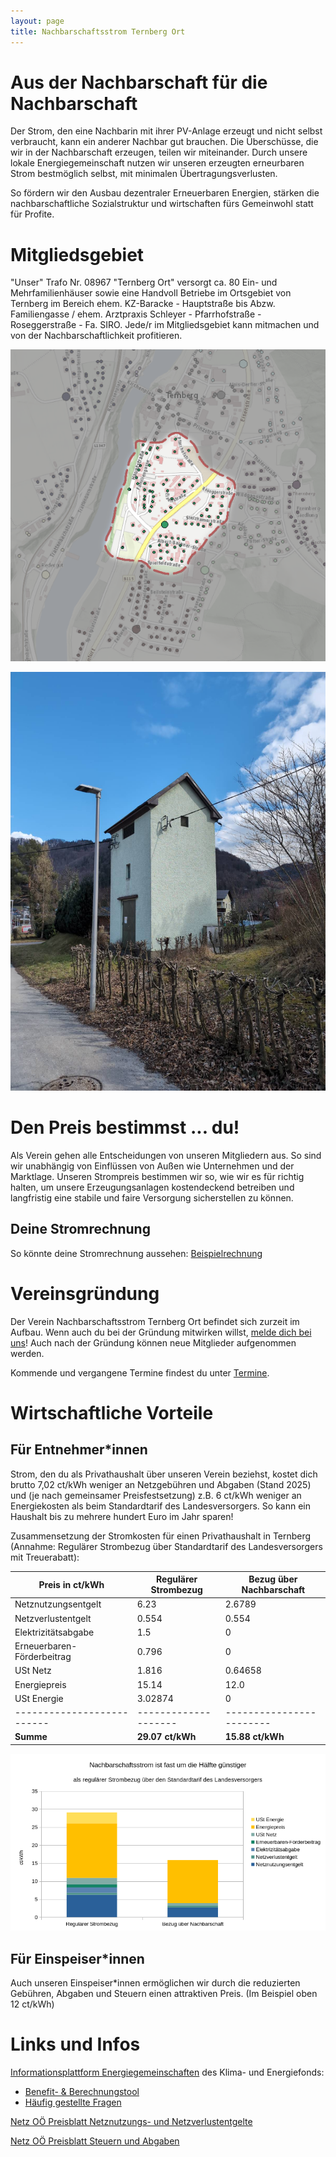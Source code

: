 ```yaml
---
layout: page
title: Nachbarschaftsstrom Ternberg Ort
---
```


# Aus der Nachbarschaft für die Nachbarschaft

Der Strom, den eine Nachbarin mit ihrer PV-Anlage erzeugt und nicht selbst verbraucht, kann ein anderer Nachbar gut brauchen.
Die Überschüsse, die wir in der Nachbarschaft erzeugen, teilen wir miteinander. Durch unsere lokale Energiegemeinschaft nutzen wir unseren erzeugten erneurbaren Strom bestmöglich selbst, mit minimalen Übertragungsverlusten.

So fördern wir den Ausbau dezentraler Erneuerbaren Energien, stärken die nachbarschaftliche Sozialstruktur und wirtschaften fürs Gemeinwohl statt für Profite.

# Mitgliedsgebiet

"Unser" Trafo Nr. 08967 "Ternberg Ort" versorgt ca. 80 Ein- und Mehrfamilienhäuser sowie eine Handvoll Betriebe im Ortsgebiet von Ternberg im Bereich ehem. KZ-Baracke - Hauptstraße bis Abzw. Familiengasse / ehem. Arztpraxis Schleyer - Pfarrhofstraße - Roseggerstraße - Fa. SIRO. Jede/r im Mitgliedsgebiet kann mitmachen und von der Nachbarschaftlichkeit profitieren.

![Kartenansicht von Ternberg mit Hervorhebung des Anschlussgebiets vom Trafo Ternberg Ort](/assets/gebiet.png)

![Foto vom Ortstrafo Nr. 08967 "Ternberg Ort"](/assets/trafo.jpeg)

# Den Preis bestimmst ... du!

Als Verein gehen alle Entscheidungen von unseren Mitgliedern aus. So sind wir unabhängig von Einflüssen von Außen wie Unternehmen und der Marktlage. Unseren Strompreis bestimmen wir so, wie wir es für richtig halten, um unsere Erzeugungsanlagen kostendeckend betreiben und langfristig eine stabile und faire Versorgung sicherstellen zu können.

## Deine Stromrechnung

So könnte deine Stromrechnung aussehen: [Beispielrechnung](beispielrechnung)

# Vereinsgründung

Der Verein Nachbarschaftsstrom Ternberg Ort befindet sich zurzeit im Aufbau. Wenn auch du bei der Gründung mitwirken willst, [melde dich bei uns](kontakt)! Auch nach der Gründung können neue Mitglieder aufgenommen werden.

Kommende und vergangene Termine findest du unter [Termine](termine).

# Wirtschaftliche Vorteile

## Für Entnehmer\*innen

Strom, den du als Privathaushalt über unseren Verein beziehst, kostet dich brutto 7,02 ct/kWh weniger an Netzgebühren und Abgaben (Stand 2025) und (je nach gemeinsamer Preisfestsetzung) z.B. 6 ct/kWh weniger an Energiekosten als beim Standardtarif des Landesversorgers. So kann ein Haushalt bis zu mehrere hundert Euro im Jahr sparen!

Zusammensetzung der Stromkosten für einen Privathaushalt in Ternberg (Annahme: Regulärer Strombezug über Standardtarif des Landesversorgers mit Treuerabatt):

| Preis in ct/kWh            | Regulärer Strombezug | Bezug über Nachbarschaft |
| -------------------------- | -------------------- | ------------------------ |
| Netznutzungsentgelt        | 6.23                 | 2.6789                   |
| Netzverlustentgelt         | 0.554                | 0.554                    |
| Elektrizitätsabgabe        | 1.5                  | 0                        |
| Erneuerbaren-Förderbeitrag | 0.796                | 0                        |
| USt Netz                   | 1.816                | 0.64658                  |
| Energiepreis               | 15.14                | 12.0                     |
| USt Energie                | 3.02874              | 0                        |
| -------------------------- | -------------------- | ------------------------ |
| **Summe**                  | **29.07 ct/kWh**     | **15.88 ct/kWh**         |

![Gestapeltes Balkendiagramm, das den Brutto-Strompreis in ct/kWh bei regulärem Bezug dem Bezug aus der Nachbarschaft gegenüberstellt](/assets/preisvergleich.png)

## Für Einspeiser\*innen

Auch unseren Einspeiser\*innen ermöglichen wir durch die reduzierten Gebühren, Abgaben und Steuern einen attraktiven Preis. (Im Beispiel oben 12 ct/kWh)

# Links und Infos

[Informationsplattform Energiegemeinschaften](https://energiegemeinschaften.gv.at/erneuerbare-energie-gemeinschaften-eeg/) des Klima- und Energiefonds:
- [Benefit- & Berechnungstool](https://energiegemeinschaften.gv.at/tools/)
- [Häufig gestellte Fragen](https://energiegemeinschaften.gv.at/faqs/)

[Netz OÖ Preisblatt Netznutzungs- und Netzverlustentgelte](https://www.netzooe.at/Netznutzung-u-Netzverlustentgelte.pdf)

[Netz OÖ Preisblatt Steuern und Abgaben](https://www.netzooe.at/Preisblatt-Steuern-und-Abgaben.pdf)

